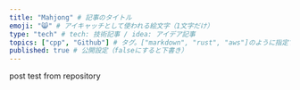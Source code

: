```yaml
---
title: "Mahjong" # 記事のタイトル
emoji: "😸" # アイキャッチとして使われる絵文字（1文字だけ）
type: "tech" # tech: 技術記事 / idea: アイデア記事
topics: ["cpp", "Github"] # タグ。["markdown", "rust", "aws"]のように指定する
published: true # 公開設定（falseにすると下書き）
---
```


post test from repository
